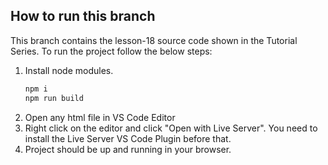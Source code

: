 
## How to run this branch

This branch contains the lesson-18 source code shown in the Tutorial Series. To run the project follow the below steps:

1. Install node modules.
    ```sh
    npm i
    npm run build
    ```
2. Open any html file in VS Code Editor
3. Right click on the editor and click "Open with Live Server". You need to install the Live Server VS Code Plugin before that.
4. Project should be up and running in your browser.
